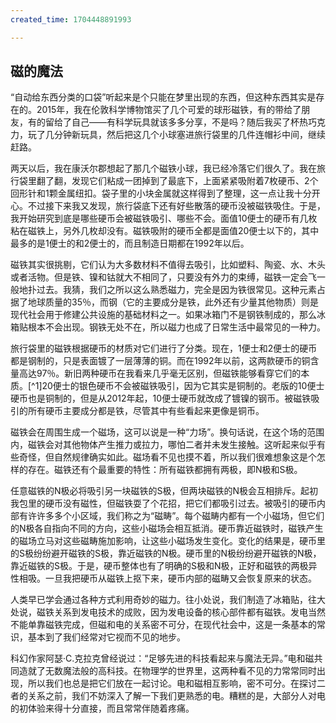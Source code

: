```yaml
---
created_time: 1704448891993

---
```

   

## 磁的魔法

“自动给东西分类的口袋”听起来是个只能在梦里出现的东西，但这种东西其实是存在的。2015年，我在伦敦科学博物馆买了几个可爱的球形磁铁，有的带给了朋友，有的留给了自己——有科学玩具就该多多分享，不是吗？随后我买了杯热巧克力，玩了几分钟新玩具，然后把这几个小球塞进旅行袋里的几件连帽衫中间，继续赶路。

两天以后，我在康沃尔郡想起了那几个磁铁小球，我已经冷落它们很久了。我在旅行袋里翻了翻，发现它们粘成一团掉到了最底下，上面紧紧吸附着7枚硬币、2个回形针和1颗金属纽扣。袋子里的小块金属就这样得到了整理，这一点让我十分开心。不过接下来我又发现，旅行袋底下还有好些散落的硬币没被磁铁吸住。于是，我开始研究到底是哪些硬币会被磁铁吸引、哪些不会。面值10便士的硬币有几枚粘在磁铁上，另外几枚却没有。磁铁吸附的硬币全都是面值20便士以下的，其中最多的是1便士的和2便士的，而且制造日期都在1992年以后。

磁铁其实很挑剔，它们认为大多数材料不值得去吸引，比如塑料、陶瓷、水、木头或者活物。但是铁、镍和钴就大不相同了，只要没有外力的束缚，磁铁一定会飞一般地扑过去。我猜，我们之所以这么熟悉磁力，完全是因为铁很常见。这种元素占据了地球质量的35％，而钢（它的主要成分是铁，此外还有少量其他物质）则是现代社会用于修建公共设施的基础材料之一。如果冰箱门不是钢铁制成的，那么冰箱贴根本不会出现。钢铁无处不在，所以磁力也成了日常生活中最常见的一种力。

旅行袋里的磁铁根据硬币的材质对它们进行了分类。现在，1便士和2便士的硬币都是钢制的，只是表面镀了一层薄薄的铜。而在1992年以前，这两款硬币的铜含量高达97％。新旧两种硬币在我看来几乎毫无区别，但磁铁能够看穿它们的本质。[^1]20便士的银色硬币不会被磁铁吸引，因为它其实是铜制的。老版的10便士硬币也是铜制的，但是从2012年起，10便士硬币就改成了镀镍的钢币。被磁铁吸引的所有硬币主要成分都是铁，尽管其中有些看起来更像是铜币。

磁铁会在周围生成一个磁场，这可以说是一种“力场”。换句话说，在这个场的范围内，磁铁会对其他物体产生推力或拉力，哪怕二者并未发生接触。这听起来似乎有些奇怪，但自然规律确实如此。磁场看不见也摸不着，所以我们很难想象这是个怎样的存在。磁铁还有个最重要的特性：所有磁铁都拥有两极，即N极和S极。

任意磁铁的N极必将吸引另一块磁铁的S极，但两块磁铁的N极会互相排斥。起初我包里的硬币没有磁性，但磁铁耍了个花招，把它们都吸引过去。被吸引的硬币内部有许许多多个小区域，我们称之为“磁畴”。每个磁畴内都有一个小磁场，但它们的N极各自指向不同的方向，这些小磁场会相互抵消。硬币靠近磁铁时，磁铁产生的磁场立马对这些磁畴施加影响，让这些小磁场发生变化。变化的结果是，硬币里的S极纷纷避开磁铁的S极，靠近磁铁的N极。硬币里的N极纷纷避开磁铁的N极，靠近磁铁的S极。于是，硬币整体也有了明确的S极和N极，正好和磁铁的两极异性相吸。一旦我把硬币从磁铁上抠下来，硬币内部的磁畴又会恢复原来的状态。

人类早已学会通过各种方式利用奇妙的磁力。往小处说，我们制造了冰箱贴，往大处说，磁铁关系到发电技术的成败，因为发电设备的核心部件都有磁铁。发电当然不能单靠磁铁完成，但磁和电的关系密不可分，在现代社会中，这是一条基本的常识，基本到了我们经常对它视而不见的地步。

科幻作家阿瑟·C.克拉克曾经说过：“足够先进的科技看起来与魔法无异。”电和磁共同造就了无数魔法般的高科技。在物理学的世界里，这两种看不见的力常常同时出现，所以我们也总是把它们放在一起讨论。电和磁相互影响，密不可分。在探讨二者的关系之前，我们不妨深入了解一下我们更熟悉的电。糟糕的是，大部分人对电的初体验来得十分直接，而且常常伴随着疼痛。